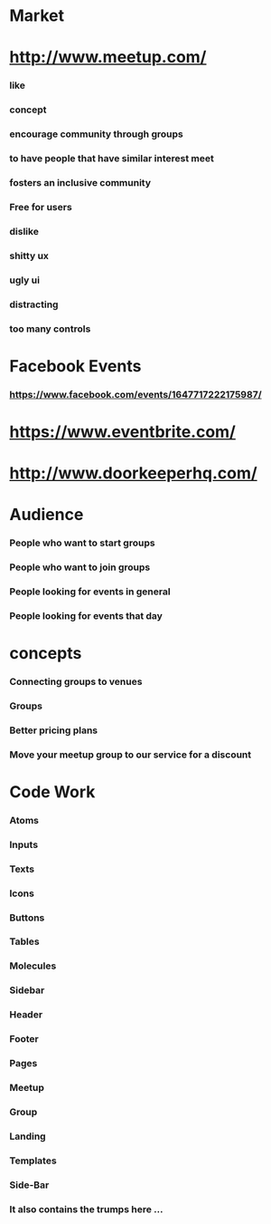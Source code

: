 # Market
# http://www.meetup.com/
### like
### concept
### encourage community through groups
### to have people that have similar interest meet
### fosters an inclusive community
### Free for users
### dislike
### shitty ux
### ugly ui
### distracting
### too many controls
# Facebook Events
### https://www.facebook.com/events/1647717222175987/
# https://www.eventbrite.com/
# http://www.doorkeeperhq.com/
# Audience
### People who want to start groups
### People who want to join groups
### People looking for events in general
### People looking for events that day
# concepts
### Connecting groups to venues
### Groups
### Better pricing plans
### Move your meetup group to our service for a discount
# Code Work
### Atoms
### Inputs
### Texts
### Icons
### Buttons
### Tables
### Molecules
### Sidebar
### Header
### Footer
### Pages
### Meetup
### Group
### Landing
### Templates
### Side-Bar
### It also contains the trumps here ...
